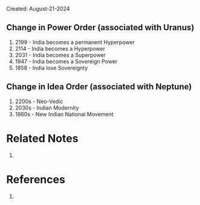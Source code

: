 Created: August-21-2024

## Change in Power Order (associated with Uranus)

1. 2199 - India becomes a permanent Hyperpower
2. 2114 - India becomes a Hyperpower
3. 2031 - India becomes a Superpower
4. 1947 - India becomes a Sovereign Power
5. 1858 - India lose Sovereignty

## Change in Idea Order (associated with Neptune)

1. 2200s - Neo-Vedic
2. 2030s - Indian Modernity
3. 1860s - New Indian National Movement

# Related Notes

1. 
# References

1. 
